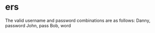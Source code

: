 # ers
The valid username and password combinations are as follows:
Danny, password
John, pass
Bob, word
